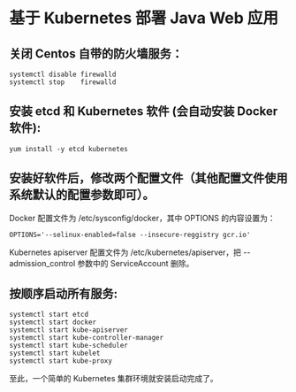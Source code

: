 # 基于 Kubernetes 部署 Java Web 应用

## 关闭 Centos 自带的防火墙服务：

```
systemctl disable firewalld
systemctl stop    firewalld
```

## 安装 etcd 和 Kubernetes 软件 (会自动安装 Docker 软件):

```
yum install -y etcd kubernetes
```

## 安装好软件后，修改两个配置文件（其他配置文件使用系统默认的配置参数即可）。

Docker 配置文件为 /etc/sysconfig/docker，其中 OPTIONS 的内容设置为：

```
OPTIONS='--selinux-enabled=false --insecure-reggistry gcr.io'
```

Kubernetes apiserver 配置文件为 /etc/kubernetes/apiserver，把
--admission_control 参数中的 ServiceAccount 删除。

## 按顺序启动所有服务:

```
systemctl start etcd
systemctl start docker
systemctl start kube-apiserver
systemctl start kube-controller-manager
systemctl start kube-scheduler
systemctl start kubelet
systemctl start kube-proxy
```

至此，一个简单的 Kubernetes 集群环境就安装启动完成了。
